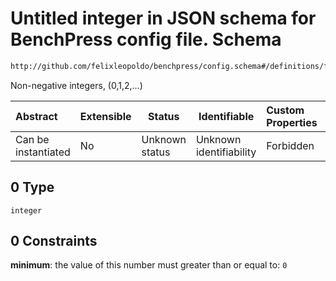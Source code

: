# Untitled integer in JSON schema for BenchPress config file. Schema

```txt
http://github.com/felixleopoldo/benchpress/config.schema#/definitions/flexnonnegintnull/anyOf/0
```

Non-negative integers, (0,1,2,...)


| Abstract            | Extensible | Status         | Identifiable            | Custom Properties | Additional Properties | Access Restrictions | Defined In                                                               |
| :------------------ | ---------- | -------------- | ----------------------- | :---------------- | --------------------- | ------------------- | ------------------------------------------------------------------------ |
| Can be instantiated | No         | Unknown status | Unknown identifiability | Forbidden         | Allowed               | none                | [config.schema.json\*](../out/config.schema.json "open original schema") |

## 0 Type

`integer`

## 0 Constraints

**minimum**: the value of this number must greater than or equal to: `0`

